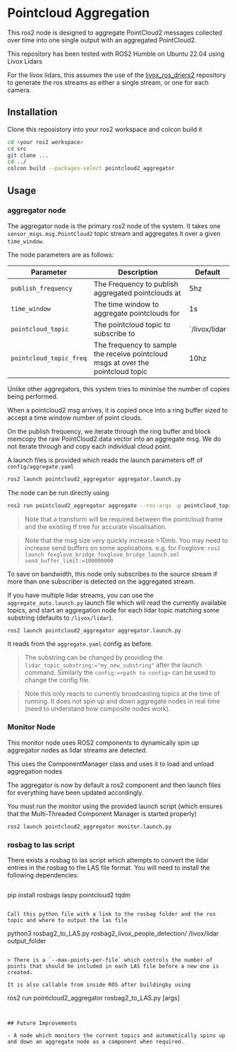 # Pointcloud Aggregation

This ros2 node is designed to aggregate PointCloud2 messages collected over time into one single output with an aggregated PointCloud2. 

This repository has been tested with ROS2 Humble on Ubuntu 22.04 using Livox Lidars

For the livox lidars, this assumes the use of the [livox_ros_driers2](https://github.com/Livox-SDK/livox_ros_driver2) repository to generate the ros streams as either a single stream, or one for each camera. 

## Installation

Clone this reposistory into your ros2 workspace and colcon build it

```bash
cd <your ros2 workspace>
cd src
git clone ... 
cd ../
colcon build --packages-select pointcloud2_aggregator
```

## Usage

### aggregator node

The aggregator node is the primary ros2 node of the system. It takes one `sensor_msgs.msg.PointCloud2` topic stream and aggregates it over a given `time_window`. 

The node parameters are as follows:

| Parameter               | Description                                                                    | Default       |
|-------------------------|--------------------------------------------------------------------------------|---------------|
| `publish_frequency`     | The Frequency to publish aggregated pointclouds at                             | 5hz           |
| `time_window`           | The time window to aggregate pointclouds for                                   | 1s            |
| `pointcloud_topic`      | The pointcloud topic to subscribe to                                           | `/livox/lidar |
| `pointcloud_topic_freq` | The frequency to sample the receive pointcloud msgs at over the pointcloud topic | 10hz          |

Unlike other aggregators, this system tries to minimise the number of copies being performed. 

When a pointcloud2 msg arrives, it is copied once into a ring buffer sized to accept a time window number of point clouds. 

On the publish frequency, we iterate through the ring buffer and block memcopy the raw PointCloud2.data vector into an aggregate msg. We do not iterate through and copy each individual cloud point.

A launch files is provided which reads the launch parameters off of `config/aggregate.yaml` 
```bash
ros2 launch pointcloud2_aggregator aggregator.launch.py 
```

The node can be run directly using 

```bash
ros2 run pointcloud2_aggregator aggregate --ros-args -p pointcloud_topic:=<my pointcloud topic>
```

> Note that a transform will be required between the pointcloud frame and the existing tf tree for accurate visualisation. 

> Note that the msg size very quickly increase >10mb. You may need to increase send buffers on some applications. e.g. for Foxglove: `ros2 launch foxglove_bridge foxglove_bridge_launch.xml send_buffer_limit:=100000000`

To save on bandwidth, this node only subscribes to the source stream if more than one subscriber is detected on the aggregated stream. 

If you have multiple lidar streams, you can use the `aggregate_auto.launch.py` launch file which will read the currently available topics, and start an aggregation node for each lidar topic matching some substring (defaults to `/livox/lidar`). 

```bash
ros2 launch pointcloud2_aggregator aggregator.launch.py 
```

It reads from the `aggregate.yaml` config as before. 

> The substring can be changed by providing the `lidar_topic_substring:="my_new_substring"` after the launch command. Similarly the `config:=<path to config>` can be used to change the config file. 

> Note this only reacts to currently broadcasting topics at the time of running. It does not spin up and down aggregate nodes in real time (need to understand how composite nodes work). 

### Monitor Node

This monitor node uses ROS2 components to dynamically spin up aggregator nodes as lidar streams are detected. 

This uses the ComponentManager class and uses it to load and unload aggregation nodes 

The aggregator is now by default a ros2 component and then launch files for everything have been updated accordingly. 

You must run the monitor using the provided launch script (which ensures that the Multi-Threaded Component Manager is started properly)

```bash
ros2 launch pointcloud2_aggregator monitor.launch.py
```

### rosbag to las script

There exists a rosbag to las script which attempts to convert the lidar entries in the rosbag to the LAS file format. You will need to install the following dependencies:

```
```
pip install rosbags laspy pointcloud2 tqdm
```

Call this python file with a link to the rosbag folder and the ros topic and where to output the las file

```
python3 rosbag2_to_LAS.py rosbag2_livox_people_detection/ /livox/lidar output_folder
```

> There is a `--max-points-per-file` which controls the number of points that should be included in each LAS file before a new one is created. 

It is also callable from inside ROS after buildingby using

```
ros2 run pointcloud2_aggregator rosbag2_to_LAS.py [args]
```


## Future Improvements

- A node which monitors the current topics and automatically spins up and down an aggregate node as a component when required. 